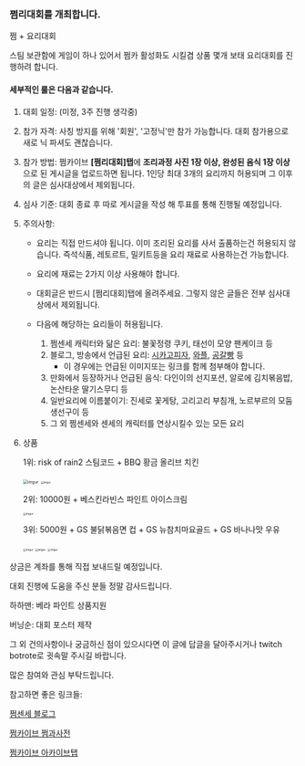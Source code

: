### 쩜리대회를 개최합니다.



쩜 + 요리대회



스팀 보관함에 게임이 하나 있어서 쩜카 활성화도 시킬겸 상품 몇개 보태 요리대회를 진행하려 합니다.



#### 세부적인 룰은 다음과 같습니다.

1. 대회 일정: (미정, 3주 진행 생각중)

   

2. 참가 자격: 사칭 방지를 위해 '회원', '고정닉'만 참가 가능합니다. 대회 참가용으로 새로 닉 파셔도 괜찮습니다.

   

3. 참가 방법: 쩜카이브 **[쩜리대회]탭**에 **조리과정 사진 1장 이상, 완성된 음식 1장 이상**으로 된 게시글을 업로드하면 됩니다. 1인당 최대 3개의 요리까지 허용되며 그 이후의 글은 심사대상에서 제외됩니다. 

   

4. 심사 기준: 대회 종료 후 따로 게시글을 작성 해 투표를 통해 진행될 예정입니다.

   

5. 주의사항:

   - 요리는 직접 만드셔야 됩니다. 이미 조리된 요리를 사서 출품하는건 허용되지 않습니다. 즉석식품, 레토르트, 밀키트등을 요리 재료로 사용하는건 가능합니다.

   - 요리에 재료는 2가지 이상 사용해야 합니다.

   - 대회글은 반드시 [쩜리대회]탭에 올려주세요. 그렇지 않은 글들은 전부 심사대상에서 제외됩니다.

   - 다음에 해당하는 요리들이 허용됩니다.

     1. 쩜센세 캐릭터와 닮은 요리: 불꽃정령 쿠키, 태선이 모양 팬케이크 등
     2. 블로그, 방송에서 언급된 요리: [시카고피자](https://blog.naver.com/ssrg094/221015782594), [와플](https://ac.namu.la/20210326/efeb02c51f5113390fd40964ed28ecb03832e5738c455631da63af4d9df18a1f.jpg ), [공갈빵](https://arca.live/b/zzum/24143112?p=1) 등
        - 이 경우에는 언급된 이미지또는 링크를 함께 첨부해야 합니다.
     3. 만화에서 등장하거나 언급된 음식: 다인이의 선지포션, 알로에 김치볶음밥, 논산타운 딸기스무디 등
     4. 일반요리에 이름붙이기: 진세로 꽃게탕, 고리고리 부침개, 노르부르의 모둠생선구이 등
     5. 그 외 쩜센세와 센세의 캐릭터를 연상시킬수 있는 모든 요리

     

6. 상품

   1위: risk of rain2 스팀코드 + BBQ 황금 올리브 치킨

   <img src="https://i.imgur.com/YqOWEnk.png" alt="imgur" style="zoom:50%;" />

   <img src="https://i.imgur.com/lJQuH2G.png" alt="imgur" style="zoom: 33%;" />

   

   2위: 10000원 + 베스킨라빈스 파인트 아이스크림
   
   <img src="https://i.imgur.com/AA9SjJT.png" alt="imgur" style="zoom:33%;" />

   

   3위: 5000원 + GS 불닭볶음면 컵 + GS 뉴참치마요골드 + GS 바나나맛 우유
   
   <img src="https://i.imgur.com/NP54KnO.png" alt="imgur" style="zoom:33%;" />

   <img src="https://i.imgur.com/gjfQkBr.png" alt="imgur" style="zoom:33%;" />
   
   <img src="https://i.imgur.com/RNvyKyx.png" alt="imgur" style="zoom:33%;" />

   

상금은 계좌를 통해 직접 보내드릴 예정입니다.


대회 진행에 도움을 주신 분들 정말 감사드립니다.

하하맨: 베라 파인트 상품지원

버닝순: 대회 포스터 제작


그 외 건의사항이나 궁금하신 점이 있으시다면 이 글에 답글을 달아주시거나 twitch botrote로 귓속말 주시길 바랍니다.




많은 참여와 관심 부탁드립니다.


참고하면 좋은 링크들:

[쩜센세 블로그](https://blog.naver.com/ssrg094)

[쩜카이브 쩜과사전](https://arca.live/b/zzum/19984827?category=%EC%95%84%EC%B9%B4%EC%9D%B4%EB%B8%8C&target=all&keyword=&p=1)

[쩜카이브 아카이브탭](https://arca.live/b/zzum?category=%EC%95%84%EC%B9%B4%EC%9D%B4%EB%B8%8C)

